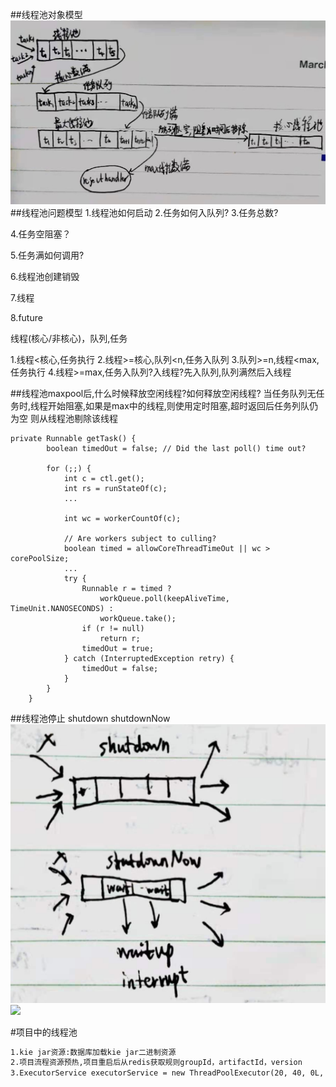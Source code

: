 ##线程池对象模型
![](.z_线程池问题清单_images/线程池.png)
##线程池问题模型
1.线程池如何启动
2.任务如何入队列?
3.任务总数?

4.任务空阻塞？

5.任务满如何调用?

6.线程池创建销毁

7.线程

8.future


线程(核心/非核心)，队列,任务

1.线程<核心,任务执行
2.线程>=核心,队列<n,任务入队列
3.队列>=n,线程<max,任务执行
4.线程>=max,任务入队列?入线程?先入队列,队列满然后入线程

##线程池maxpool后,什么时候释放空闲线程?如何释放空闲线程?
当任务队列无任务时,线程开始阻塞,如果是max中的线程,则使用定时阻塞,超时返回后任务列队仍为空
则从线程池剔除该线程
```
private Runnable getTask() {
        boolean timedOut = false; // Did the last poll() time out?

        for (;;) {
            int c = ctl.get();
            int rs = runStateOf(c);
            ...

            int wc = workerCountOf(c);

            // Are workers subject to culling?
            boolean timed = allowCoreThreadTimeOut || wc > corePoolSize;
            ...
            try {
                Runnable r = timed ?
                    workQueue.poll(keepAliveTime, TimeUnit.NANOSECONDS) :
                    workQueue.take();
                if (r != null)
                    return r;
                timedOut = true;
            } catch (InterruptedException retry) {
                timedOut = false;
            }
        }
    }
```
##线程池停止
shutdown
shutdownNow
![](.z_线程池问题清单_images/shutdown8shutdownNow.png)
![](https://time.geekbang.org/column/article/95847)

#项目中的线程池
```asp
1.kie jar资源:数据库加载kie jar二进制资源
2.项目流程资源预热,项目重启后从redis获取规则groupId，artifactId，version
3.ExecutorService executorService = new ThreadPoolExecutor(20, 40, 0L, TimeUnit.SECONDS, new LinkedBlockingQueue<>(1024), namedThreadFactory, new ThreadPoolExecutor.AbortPolicy());
```

